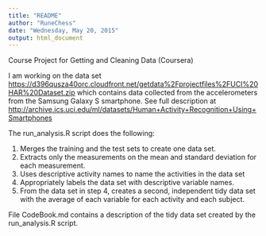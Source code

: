 ```yaml
---
title: "README"
author: "RuneChess"
date: "Wednesday, May 20, 2015"
output: html_document
---
```


Course Project for Getting and Cleaning Data (Coursera)

I am working on the data set
https://d396qusza40orc.cloudfront.net/getdata%2Fprojectfiles%2FUCI%20HAR%20Dataset.zip which contains data collected from the accelerometers from the Samsung Galaxy S smartphone. See full description at http://archive.ics.uci.edu/ml/datasets/Human+Activity+Recognition+Using+Smartphones 

The run_analysis.R script does the following:
<ol>
<li>Merges the training and the test sets to create one data set.
<li>Extracts only the measurements on the mean and standard deviation for each measurement. 
<li>Uses descriptive activity names to name the activities in the data set
<li>Appropriately labels the data set with descriptive variable names. 
<li>From the data set in step 4, creates a second, independent tidy data set with the average of each variable for each activity and each subject.
</ol>

File CodeBook.md contains a description of the tidy data set created by the run_analysis.R script.